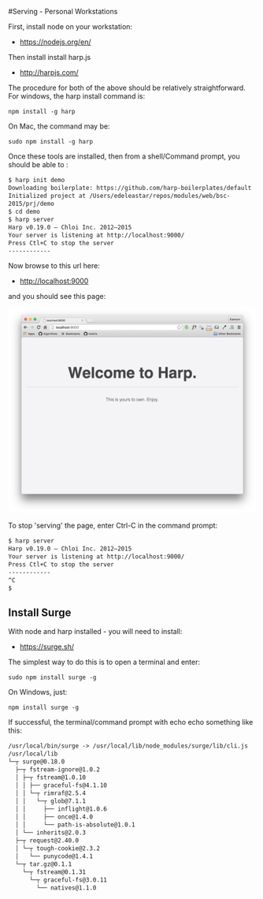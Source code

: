 #Serving - Personal Workstations

First, install node on your workstation:

- <https://nodejs.org/en/>

Then install install harp.js

- <http://harpjs.com/>

The procedure for both of the above should be relatively straightforward. For windows, the harp install command is:

~~~
npm install -g harp
~~~

On Mac, the command may be:

~~~
sudo npm install -g harp
~~~

Once these tools are installed, then from a shell/Command prompt, you should be able to :

~~~
$ harp init demo
Downloading boilerplate: https://github.com/harp-boilerplates/default
Initialized project at /Users/edeleastar/repos/modules/web/bsc-2015/prj/demo
$ cd demo
$ harp server
Harp v0.19.0 – Chloi Inc. 2012–2015
Your server is listening at http://localhost:9000/
Press Ctl+C to stop the server
------------
~~~

Now browse to this url here:

- <http://localhost:9000>

and you should see this page:

![](img/21.png)

To stop 'serving' the page, enter Ctrl-C in the command prompt:

~~~
$ harp server
Harp v0.19.0 – Chloi Inc. 2012–2015
Your server is listening at http://localhost:9000/
Press Ctl+C to stop the server
------------
^C
$ 
~~~

## Install Surge

With node and harp installed - you will need to install:

 - <https://surge.sh/>

The simplest way to do this is to open a terminal and enter:

~~~
sudo npm install surge -g
~~~

On Windows, just:

~~~
npm install surge -g
~~~

If successful, the terminal/command prompt with echo echo something like this:

~~~
/usr/local/bin/surge -> /usr/local/lib/node_modules/surge/lib/cli.js
/usr/local/lib
└─┬ surge@0.18.0
  ├─┬ fstream-ignore@1.0.2
  │ ├─┬ fstream@1.0.10
  │ │ ├── graceful-fs@4.1.10
  │ │ └─┬ rimraf@2.5.4
  │ │   └─┬ glob@7.1.1
  │ │     ├── inflight@1.0.6
  │ │     ├── once@1.4.0
  │ │     └── path-is-absolute@1.0.1
  │ └── inherits@2.0.3
  ├─┬ request@2.40.0
  │ └─┬ tough-cookie@2.3.2
  │   └── punycode@1.4.1
  └─┬ tar.gz@0.1.1
    └─┬ fstream@0.1.31
      └─┬ graceful-fs@3.0.11
        └── natives@1.1.0
~~~

